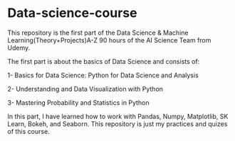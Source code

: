 # Data-science-course
This repository is the first part of the Data Science & Machine Learning(Theory+Projects)A-Z 90 hours of the AI Science Team from Udemy.

The first part is about the basics of Data Science and consists of:

1- Basics for Data Science: Python for Data Science and Analysis

2- Understanding and Data Visualization with Python

3- Mastering Probability and Statistics in Python

In this part, I have learned how to work with Pandas, Numpy, Matplotlib, SK Learn, Bokeh, and Seaborn.
This repository is just my practices and quizes of this course.
